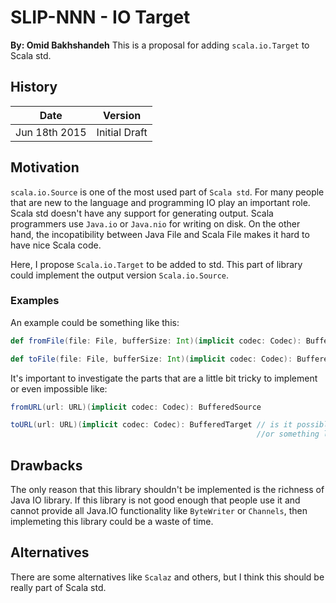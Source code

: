 # SLIP-NNN - IO Target

**By: Omid Bakhshandeh**
This is a proposal for adding `scala.io.Target` to Scala std.

## History

| Date          | Version       |
|---------------|---------------|
| Jun 18th 2015 | Initial Draft |

## Motivation

`scala.io.Source` is one of the most used part of `Scala std`. For many people that are new
to the language and programming IO play an important role.
Scala std doesn't have any support for generating output. Scala programmers use `Java.io`
or `Java.nio` for writing on disk. On the other hand, the incopatibility between Java File
and Scala File makes it hard to have nice Scala code.

Here, I propose `Scala.io.Target` to be added to std. This part of library could implement the
output version `Scala.io.Source`.


### Examples

An example could be something like this:

```scala
def fromFile(file: File, bufferSize: Int)(implicit codec: Codec): BufferedSource

def toFile(file: File, bufferSize: Int)(implicit codec: Codec): BufferedTarget

```
It's important to investigate the parts that are a little bit tricky to implement or even impossible like:

```scala
fromURL(url: URL)(implicit codec: Codec): BufferedSource

toURL(url: URL)(implicit codec: Codec): BufferedTarget // is it possible to start a simple webserver
                                                       //or something like that?
```


## Drawbacks

The only reason that this library shouldn't be implemented is the richness of Java IO library. If this library
is not good enough that people use it and cannot provide all Java.IO functionality like `ByteWriter` or `Channels`,
then implemeting this library could be a waste of time.

## Alternatives
There are some alternatives like `Scalaz` and others, but I think this should be really part of Scala std.
